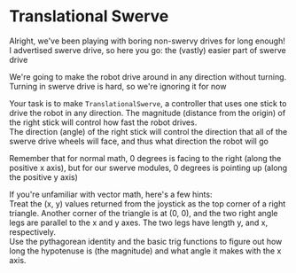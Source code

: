 Translational Swerve
====================

Alright, we've been playing with boring non-swervy drives for long enough!
I advertised swerve drive, so here you go: the (vastly) easier part of swerve drive

We're going to make the robot drive around in any direction without turning. Turning in swerve drive is hard, so we're ignoring it for now

Your task is to make `TranslationalSwerve`, a controller that uses one stick to drive the robot in any direction.
The magnitude (distance from the origin) of the right stick will control how fast the robot drives.  
The direction (angle) of the right stick will control the direction that all of the swerve drive wheels will face, and thus what direction the robot will go

Remember that for normal math, 0 degrees is facing to the right (along the positive x axis), but for our swerve modules, 0 degrees is pointing up (along the positive y axis)

If you're unfamiliar with vector math, here's a few hints:  
Treat the (x, y) values returned from the joystick as the top corner of a right triangle. Another corner of the triangle is at (0, 0), 
and the two right angle legs are parallel to the x and y axes. The two legs have length y, and x, respectively.  
Use the pythagorean identity and the basic trig functions to figure out how long the hypotenuse is (the magnitude) and what angle it makes with the x axis.
